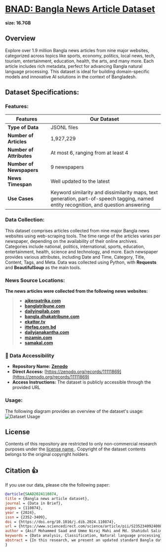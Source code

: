 #  [BNAD: Bangla News Article Dataset](https://www.sciencedirect.com/science/article/pii/S2352340924008382?via%3Dihub)

**size: 16.7GB**
## Overview

Explore over 1.9 million Bangla news articles from nine major websites, categorized across topics like sports, economy, politics, local news, tech, tourism, entertainment, education, health, the arts, and many more. Each article includes rich metadata, perfect for advancing Bangla natural language processing. This dataset is ideal for building domain-specific models and innovative AI solutions in the context of Bangladesh.

## Dataset Specifications:


### **Features:**

| **Features**              | **Our Dataset**                                                                                                       |
|---------------------------|-----------------------------------------------------------------------------------------------------------------------|
|  **Type of Data**          |      JSONL files                                                                                                                 |
| **Number of Articles**     | 1,927,229                                                                                                             |
| **Number of Attributes**   | At most 6, ranging from at least 4                                                                                     |
| **Number of Newspapers**   | 9 newspapers                                                                                                           |
| **News Timespan**          | Well updated to the latest                                                                                             |
| **Use Cases**              | Keyword similarity and dissimilarity maps, text generation, part-of-speech tagging, named entity recognition, and question answering |

### **Data Collection:**  
This dataset comprises articles collected from nine major Bangla news websites using web-scraping tools. The time range of the articles varies per newspaper, depending on the availability of their online archives. Categories include national, politics, international, sports, education, entertainment, health, science and technology, and more. Each newspaper provides various attributes, including Date and Time, Category, Title, Content, Tags, and Meta. Data was collected using Python, with **Requests** and **BeautifulSoup** as the main tools.

### **News Source Locations:**  
**The news articles were collected from the following news websites:**  
>- **[ajkerpatrika.com](https://www.ajkerpatrika.com)**  
>- **[banglatribune.com](https://www.banglatribune.com)**  
>- **[dailyinqilab.com](https://www.dailyinqilab.com)**  
>- **[bangla.dhakatribune.com](https://bangla.dhakatribune.com)**  
>- **[ekattor.tv](https://www.ekattor.tv)**  
>- **[ittefaq.com.bd](https://www.ittefaq.com.bd)**  
>- **[dailyjanakantha.com](https://www.dailyjanakantha.com)**  
>- **[mzamin.com](https://www.mzamin.com)**  
>- **[samakal.com](https://www.samakal.com)**


 ### **📂 Data Accessibility**
 - **Repository Name:** [**Zenodo**](https://zenodo.org/records/11111869)  
 - **Direct Access:** [https://zenodo.org/records/11111869](https://zenodo.org/records/11111869)  
 - **Access Instructions:** The dataset is publicly accessible through the provided URL
### Usage:
The following diagram provides an overview of the dataset's usage:
![Dataset Usage](https://ars.els-cdn.com/content/image/1-s2.0-S2352340924008382-gr4_lrg.jpg)




## License

Contents of this repository are restricted to only non-commercial research purposes under the [license name ](link). Copyright of the dataset contents belongs to the original copyright holders.

## **Citation** 👍
If you use our data, please cite the following paper:



```bibtex
@article{SAAD2024110874,
title = {Bangla news article dataset},
journal = {Data in Brief},
pages = {110874},
year = {2024},
issn = {2352-3409},
doi = {https://doi.org/10.1016/j.dib.2024.110874},
url = {https://www.sciencedirect.com/science/article/pii/S2352340924008382},
author = {Asif Mohammed Saad and Umme Niraj Mahi and Md. Shahidul Salim and Sk Imran Hossain},
keywords = {Data analysis, Classification, Natural language processing},
abstract = {In this research, we present an updated standard Bangla dataset based on gathered Bangla news articles. In total, more than 1.9 million articles from nine Bangla news websites were gathered; the selection process was led by a number of categories, including sports, economy, politics, local news, tech, tourism, entertainment, education, health, the arts, and many more. The dataset per newspaper contains varying attributes, such as title, content, time, tags, meta, category, etc. This dataset will enable data scientists to investigate and assess theories related to Bangla natural language processing. Furthermore, there is a greater chance that the dataset will be utilized for domain-specific large language models in the context of Bangladesh, and it may be used to develop deep learning and machine learning models that categorize articles according to subjects.}
}
